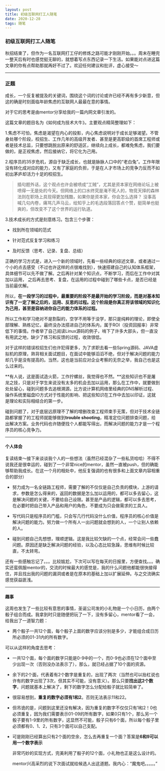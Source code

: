 ```yaml
---
layout: post
title: 初级互联网打工人随笔
date: 2020-12-28
tags: 随笔   
---
```


### 初级互联网打工人随笔

秋招结束了，但作为一名互联网打工仔的修炼之路可能才刚刚开始。。。周末在睡完一整天后有时也感觉挺无聊的，就想着写点东西记录一下生活。如果能对点进这篇文章的你有点帮助那就再好不过了。欢迎任何建议和批评，虚心接受～

---

### 正题
成长，一个反复被提及的关键词，围绕这个词的讨论或许已经不再有多少新意，但这的确是时刻面临年龄焦虑的互联网人最最在意的事情。

对于它的思考是由mentor分享给我的一篇内网文章引发的。

这篇文章的题目名为《如何成为技术大牛》。主要观点精简整理如下：

1.焦虑不可怕，焦虑是渴望在内心的投影，内心焦虑说明对于成长足够渴望。不管身处哪个阶段，校招生、工作几年的高级开发者、甚至是更高职级的首席工程师或者是技术总监，只要想跳脱出原来的舒适区，继续向上成长，都难免焦虑，我们要做的，是正视焦虑，然后接纳它，将它化为己用。

2.程序员的35岁危机，源自于缺乏成长，也就是脉脉人口中的“老白兔”。工作年限没有转化成对应的能力，又有了家庭的负担，于是在人才市场上的竞争力反而不如初出茅庐却活力十足的校招生。

> 插句题外话，这个观点也许会被喷成“工贼”，尤其是资本家在网络论坛上被喷得一无是处的今天。但网络上的口水终究是淹不死人的，物竞天择的森林法则在职场上具现得更加残酷，如果你是资本家，你会怎么选择？  没事高喊几句内卷，痛骂几声马云，给知乎上的毛选段落回答点个赞，挺简单也挺爽的，但改变不了这个世界的运行轨道。

3.技术成长的方式是刻意练习。包含三个步骤：

*   找到所在领域的范式

*   针对范式反复学习和练习

*   及时反馈（思考、记录、复盘、总结）

正确的学习方式是，进入一个新的领域时，先看一些经典的综述文章，或者通过一个小的点去感受（不过也许这样的点很难找到），快速搭建自己的认知体系框架，具体细节可以先不做了解。之后再针对某个知识点，不断学习，而后在工作中对其加以运用， 之后再去思考、复盘，在运用的过程中碰到了哪些卡点，是否已经是当前最优解。

所以，**在一段学习的过程中，最重要的阶段不是最开始的学习阶段，而是对基本知识有了一定了解之后的，运用、反思的过程。这个阶段是你真正将该领域的知识化为己用，甚至是容纳进你自己的能力体系的过程。**

所以工作和学习绝对不是割裂的，空学不用等于没学，那只是纯粹的理论，即使全部理解、熟练记忆，最终没办法搭进自己的体系内，属于ROI（投资回报率）非常低下的事情。作者举了自己阅读Linux源码的例子，啃下了许多大部头，但一直没有用武之地，缺少了练习和反馈的过程，收效很低。

对于这样的错误校招生们也许犯得更多，为了求职去看一些Spring源码、JAVA虚拟机的原理，熟背相关面试题目，在面试中能够滔滔不绝，但对于解决问题的能力却几乎是没有提高的。当然，这也是当前应对企业考察的无奈之举，我自己也是这么过来的。

**有人说，这是面试造火箭，工作拧螺丝，我觉得也不然。**这些知识也不是屠龙之技，只是对于学生来说没有太多的机会去加以运用，那么在工作中，就要做到处处留心，碰到问题多去追根溯源。比方说计算机网络里经典的DNS解析过程、操作系统里磁盘IO方式对于性能的影响、把这些知识在工作中去加以印证，这就是理论和实际相结合的第一步。

碰到问题了，对于底层远原理不了解的增删改查工程师束手无策，但对于技术全链路都掌握了的工程师就能够做到**trouble shooting**，精准定位问题排查问题，给出解决方案。业务代码也许随便找个人都能写得出，而解决问题的能力才是一个程序员的核心竞争力。

* * *
#### 个人体会
复读结束～接下来谈谈我个人的一些想法（虽然已经混杂了一些私货哈哈）不得不说我还是很幸运的，碰到了一个非常nice的mentor，虽然一直被push，但的确能够帮助我成长。在这一个月的相处中，他反复强调的也有很多和上面文章内容相重合的部分）

*   努力成为一名全链路工程师，需要了解的不仅仅是自己负责的模块，上游的请求，参数是怎么得来的，返回的数据是怎么加以运用的，都可以多去留心，这是解决问题的关键，不要给自己设限。甚至是产品的逻辑，都可以多去思考，在必要时把自己带入产品和用户的角色，不要成为只会做需求的工具人。

*   写代码只是程序员的门槛，只会写几行代码没什么价值，程序员的核心价值是解决问题的能力。努力做一个所有人一出问题就会想到的人，一个让别人依赖的人。

*   碰到问题自己先想想，理顺逻辑。这是我比较欠缺的一个点，经常会问一些蠢问题。原因还是缺乏解决问题的经验，以及心态比较急躁，思维有时候比较直，不太转弯。

还有一些感触忘记了。。。比较尴尬，下次可以写在每天的日报里，方便查找。。。确实还蛮佩服mentor的，交流的时候最大的感觉是，我的什么问题他都能很快接得住，并且找出我的问题的漏洞或者是在原本的基础上加以扩展延伸。与之交流确实感觉获益匪浅。

* * *

#### 趣事

这周也发生了一些比较有意思的事情，圣诞公司发的小礼物是一个小日历，由两个骰子组合而成。我拿到时只是随便把玩了一下，没有多留心，mentor看了一会，给我出了一道智力题：

*   两个骰子一共12个面，每个骰子上面的数字应该分别是多少，才能组合成日历所必须的01-31内的所有数字。

可以从这样的角度去思考：

*   一共12个面，每个面的数字只能是0-9中的一个，而0-9也必须在12个面中至少出现一次（否则没办法表示了），那么，就已经占据了10个面的资源。

*   余下的2个面，代表着有2个数字是重复的，出现了两次（当然也可以抬杠说也许有的数字出现了3次，但其实不可能，没有意义）。那么只要**找出这2个数字**，问题就基本上解决了，剩下的数字怎么分配给骰子就比较简单了。

*   很容易想到，**重复的数字必须有1和2**。否则无法表示11和22。

*   但吊诡的是，问题到这里还没有解决，因为重复的数字不仅仅只有1和2！0也必须重复，因为我们需要表示01-09的所有数字，如果0只有1个，那么另一个骰子要有1-9里的所有数字，这显然不可能，骰子只有6个面，所以每个骰子里必须都有0、1、2，只有3个面可以自己支配。

*   可是刚刚已经算出只有2个面的空余，怎么去再重复一个面？答案是**6和9可以用一个数字表示**

    非常巧妙的实现方式，完美利用了骰子的12个面，小礼物也正是这么设计的。

    mentor兴高采烈的说下次面试就给候选人出这道题。我内心：“魔鬼吧。。。。。”